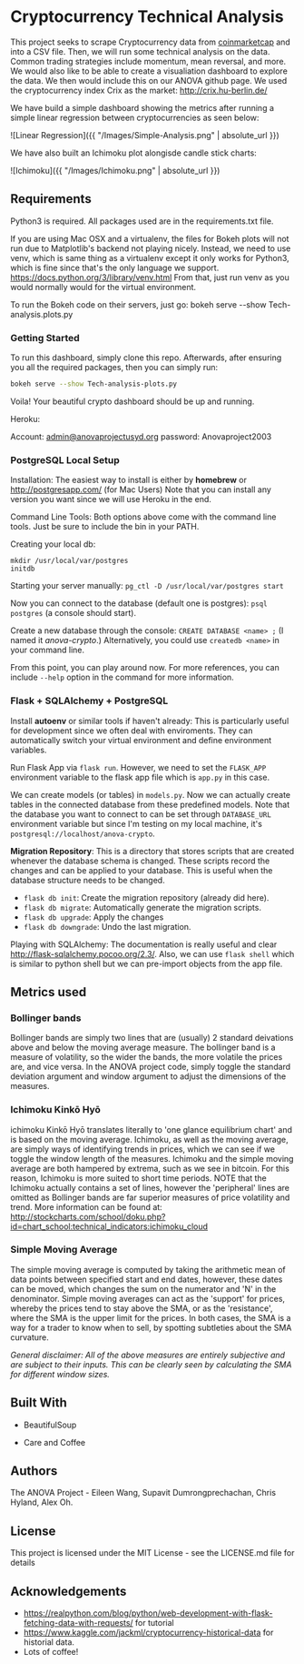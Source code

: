 # Cryptocurrency Technical Analysis
This project seeks to scrape Cryptocurrency data from [coinmarketcap](https://coinmarketcap.com/) and into a CSV file. Then, we will run some technical analysis on the data. Common trading strategies include momentum, mean reversal, and more. We would also like to be able to create a visualiation
dashboard to explore the data. We then would include this on our ANOVA github page.
We used the cryptocurrency index Crix as the market: http://crix.hu-berlin.de/

We have build a simple dashboard showing the metrics after running a simple linear regression between cryptocurrencies as seen below:


![Linear Regression]({{ "/Images/Simple-Analysis.png" | absolute_url }})


We have also built an Ichimoku plot alongisde candle stick charts:


![Ichimoku]({{ "/Images/Ichimoku.png" | absolute_url }})



## Requirements

Python3 is required. All packages used are in the requirements.txt file.

If you are using Mac OSX and a virtualenv, the files for Bokeh plots will not run due to Matplotlib's backend not playing nicely. Instead, we need to use venv, which is same thing as a virtualenv except it only works for Python3, which is fine since that's the only language we support. https://docs.python.org/3/library/venv.html
From that, just run venv as you would normally would for the virtual environment.

To run the Bokeh code on their servers, just go: bokeh serve --show Tech-analysis.plots.py
### Getting Started

To run this dashboard, simply clone this repo. Afterwards, after ensuring you all the required packages, then you can simply run:

```bash
bokeh serve --show Tech-analysis-plots.py
```

Voila! Your beautiful crypto dashboard should be up and running.


Heroku:

Account: admin@anovaprojectusyd.org
password: Anovaproject2003
### PostgreSQL Local Setup

Installation: The easiest way to install is either by __homebrew__ or http://postgresapp.com/ (for Mac Users) Note that you can install any version you want since we will use Heroku in the end.

Command Line Tools: Both options above come with the command line tools. Just be sure to include the bin in your PATH.

Creating your local db:
```
mkdir /usr/local/var/postgres
initdb
```

Starting your server manually: `pg_ctl -D /usr/local/var/postgres start`

Now you can connect to the database (default one is postgres): `psql postgres` (a console should start).

Create a new database through the console: `CREATE DATABASE <name> ;` (I named it _anova-crypto_.) Alternatively, you could use `createdb <name>` in your command line.

From this point, you can play around now. For more references, you can include `--help` option in the command for more information.

### Flask + SQLAlchemy + PostgreSQL

Install __autoenv__ or similar tools if haven't already: This is particularly useful for development since we often deal with enviroments. They can automatically switch your virtual environment and define environment variables.

Run Flask App via `flask run`. However, we need to set the `FLASK_APP` environment variable to the flask app file which is `app.py` in this case.

We can create models (or tables) in `models.py`. Now we can actually create tables in the connected database from these predefined models. Note that the database you want to connect to can be set through `DATABASE_URL` environment variable but since I'm testing on my local machine, it's `postgresql://localhost/anova-crypto`.

__Migration Repository__: This is a directory that stores scripts that are created whenever the database schema is changed. These scripts record the changes and can be applied to your database. This is useful when the database structure needs to be changed.
- `flask db init`: Create the migration repository (already did here).
- `flask db migrate`: Automatically generate the migration scripts.
- `flask db upgrade`: Apply the changes
- `flask db downgrade`: Undo the last migration.

Playing with SQLAlchemy: The documentation is really useful and clear http://flask-sqlalchemy.pocoo.org/2.3/. Also, we can use `flask shell` which is similar to python shell but we can pre-import objects from the app file.


## Metrics used

### Bollinger bands
Bollinger bands are simply two lines that are (usually) 2 standard deivations above and below the moving average measure. The bollinger band is a measure of volatility, so the wider the bands, the more volatile the prices are, and vice versa. In the ANOVA project code, simply toggle the standard deviation argument and window argument to adjust the dimensions of the measures.

### Ichimoku Kinkō Hyō
ichimoku Kinkō Hyō translates literally to 'one glance equilibrium chart' and is based on the moving average. Ichimoku, as well as the moving average, are simply ways of identifying trends in prices, which we can see if we toggle the window length of the measures. Ichimoku and the simple moving average are both hampered by extrema, such as we see in bitcoin. For this reason, Ichimoku is more suited to short time periods. NOTE that the Ichimoku actually contains a set of lines, however the 'peripheral' lines are omitted as Bollinger bands are far superior measures of price volatility and trend. More information can be found at: http://stockcharts.com/school/doku.php?id=chart_school:technical_indicators:ichimoku_cloud

### Simple Moving Average
The simple moving average is computed by taking the arithmetic mean of data points between specified start and end dates, however, these dates can be moved, which changes the sum on the numerator and 'N' in the denominator. Simple moving averages can act as the 'support' for prices, whereby the prices tend to stay above the SMA, or as the 'resistance', where the SMA is the upper limit for the prices. In both cases, the SMA is a way for a trader to know when to sell, by spotting subtleties about the SMA curvature.


_General disclaimer: All of the above measures are entirely subjective and are subject to their inputs. This can be clearly seen by calculating the SMA for different window sizes._

## Built With

* BeautifulSoup

* Care and Coffee

## Authors

The ANOVA Project - Eileen Wang, Supavit Dumrongprechachan, Chris Hyland, Alex Oh.

## License

This project is licensed under the MIT License - see the LICENSE.md file for details

## Acknowledgements

* https://realpython.com/blog/python/web-development-with-flask-fetching-data-with-requests/ for tutorial
* https://www.kaggle.com/jackml/cryptocurrency-historical-data for historial data.
* Lots of coffee!
